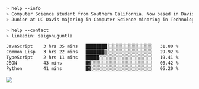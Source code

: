 ````bash
> help --info
> Computer Science student from Southern California. Now based in Davis, CA.
> Junior at UC Davis majoring in Computer Science minoring in Technology Management.
````

````bash
> help --contact
> linkedin: saigonuguntla
````

<!--START_SECTION:waka-->

```txt
JavaScript    3 hrs 35 mins   ████████░░░░░░░░░░░░░░░░░   31.80 %
Common Lisp   3 hrs 22 mins   ███████▒░░░░░░░░░░░░░░░░░   29.92 %
TypeScript    2 hrs 11 mins   █████░░░░░░░░░░░░░░░░░░░░   19.41 %
JSON          43 mins         █▓░░░░░░░░░░░░░░░░░░░░░░░   06.42 %
Python        41 mins         █▓░░░░░░░░░░░░░░░░░░░░░░░   06.20 %
```

<!--END_SECTION:waka-->

![](https://komarev.com/ghpvc/?username=saigonu&color=6A8AFF)